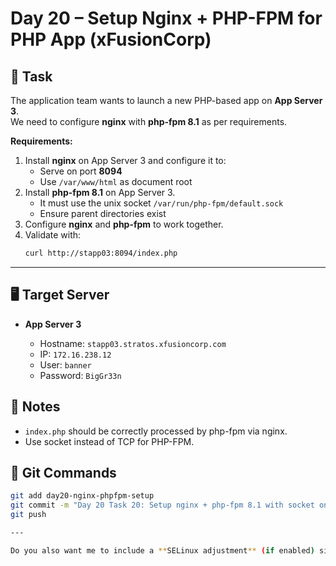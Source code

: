 # Day 20 – Setup Nginx + PHP-FPM for PHP App (xFusionCorp)

## 🔧 Task

The application team wants to launch a new PHP-based app on **App Server 3**.  
We need to configure **nginx** with **php-fpm 8.1** as per requirements.

**Requirements:**

1. Install **nginx** on App Server 3 and configure it to:
   - Serve on port **8094**
   - Use `/var/www/html` as document root
2. Install **php-fpm 8.1** on App Server 3.
   - It must use the unix socket `/var/run/php-fpm/default.sock`
   - Ensure parent directories exist
3. Configure **nginx** and **php-fpm** to work together.
4. Validate with:
   ```bash
   curl http://stapp03:8094/index.php
   ```

---

## 🖥️ Target Server

- **App Server 3**

  - Hostname: `stapp03.stratos.xfusioncorp.com`
  - IP: `172.16.238.12`
  - User: `banner`
  - Password: `BigGr33n`

## 📌 Notes

- `index.php` should be correctly processed by php-fpm via nginx.
- Use socket instead of TCP for PHP-FPM.

## 🚀 Git Commands

```bash
git add day20-nginx-phpfpm-setup
git commit -m "Day 20 Task 20: Setup nginx + php-fpm 8.1 with socket on App Server 3"
git push

---

Do you also want me to include a **SELinux adjustment** (if enabled) since nginx sometimes cannot connect to php-fpm sockets without it?
```
